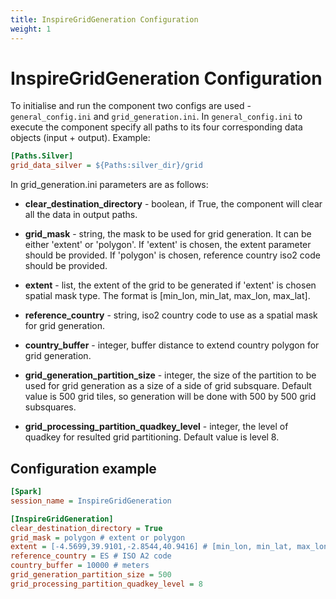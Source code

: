 ```yaml
---
title: InspireGridGeneration Configuration
weight: 1
---
```


# InspireGridGeneration Configuration
To initialise and run the component two configs are used - `general_config.ini` and `grid_generation.ini`. In `general_config.ini` to execute the component specify all paths to its four corresponding data objects (input + output). Example: 


```ini
[Paths.Silver]
grid_data_silver = ${Paths:silver_dir}/grid
```

In grid_generation.ini parameters are as follows: 

- **clear_destination_directory** - boolean, if True, the component will clear all the data in output paths.

- **grid_mask** - string, the mask to be used for grid generation. It can be either 'extent' or 'polygon'. If 'extent' is chosen, the extent parameter should be provided. If 'polygon' is chosen, reference country iso2 code should be provided.

- **extent** - list, the extent of the grid to be generated if 'extent' is chosen spatial mask type. The format is [min_lon, min_lat, max_lon, max_lat].

- **reference_country** - string, iso2 country code to use as a spatial mask for grid generation.

- **country_buffer** - integer, buffer distance to extend country polygon for grid generation.

- **grid_generation_partition_size** - integer, the size of the partition to be used for grid generation as a size of a side of grid subsquare. Default value is 500 grid tiles, so generation will be done with 500 by 500 grid subsquares.

- **grid_processing_partition_quadkey_level** - integer, the level of quadkey for resulted grid partitioning. Default value is level 8.  


## Configuration example

```ini
[Spark]
session_name = InspireGridGeneration

[InspireGridGeneration]
clear_destination_directory = True
grid_mask = polygon # extent or polygon
extent = [-4.5699,39.9101,-2.8544,40.9416] # [min_lon, min_lat, max_lon, max_lat]
reference_country = ES # ISO A2 code
country_buffer = 10000 # meters
grid_generation_partition_size = 500
grid_processing_partition_quadkey_level = 8
```
